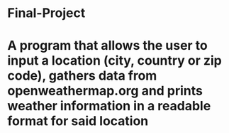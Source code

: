 # Final-Project
# A program that allows the user to input a location (city, country or zip code), gathers data from openweathermap.org and prints weather information in a readable format for said location
